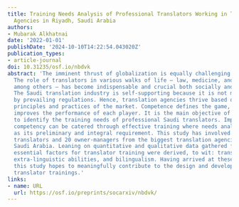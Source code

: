 ```yaml
---
title: Training Needs Analysis of Professional Translators Working in Translation
  Agencies in Riyadh, Saudi Arabia
authors:
- Mubarak Alkhatnai
date: '2022-01-01'
publishDate: '2024-10-10T14:22:54.043020Z'
publication_types:
- article-journal
doi: 10.31235/osf.io/nbdvk
abstract: 'The imminent thrust of globalization is equally challenging but promising.
  The role of translators in various walks of life – law, medicine, and education,
  among others – has become indispensable and crucial both socially and economically.
  The Saudi translation industry is self-supporting because it is not much governed
  by prevailing regulations. Hence, translation agencies thrive based on the fundamental
  principles and practices of the market. Competence defines the game, and training
  improves the performance of each player. It is the main objective of this study
  to identify the training needs of professional Saudi translators. Improving translation
  competency can be catered through effective training where needs analysis comes
  as its preliminary and integral requirement. This study has involved 166 professional
  translators and 20 owner-managers from the biggest translation agencies in Riyadh,
  Saudi Arabia. Leaning on quantitative and qualitative data gathered from them, the
  essential factors for translator training were derived, to wit: translation fundamentals,
  extra-linguistic abilities, and bilingualism. Having arrived at these findings,
  this study hopes to meaningfully contribute to the design and development of effective
  translator trainings.'
links:
- name: URL
  url: https://osf.io/preprints/socarxiv/nbdvk/
---
```


